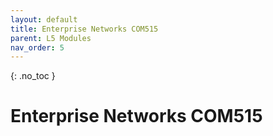 ```yaml
---
layout: default
title: Enterprise Networks COM515
parent: L5 Modules
nav_order: 5
---
```


{: .no_toc }


# Enterprise Networks COM515



